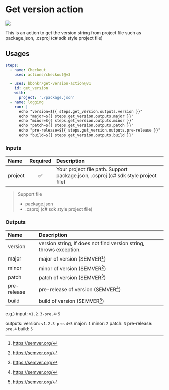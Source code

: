 # Get version action

[![](https://img.shields.io/github/v/release/bbonkr/get-version-action?display_name=tag&style=flat-square&include_prereleases)](https://github.com/bbonkr/get-version-action/releases)

This is an action to get the version string from project file such as package.json, .csproj (c# sdk style project file)

## Usages

```yaml
steps:
  - name: Checkout
    uses: actions/checkout@v3

  - uses: bbonkr/get-version-action@v1
    id: get_version
    with:
      project: './package.json'
  - name: logging
    run: |
      echo "version=${{ steps.get_version.outputs.version }}"
      echo "major=${{ steps.get_version.outputs.major }}"
      echo "minor=${{ steps.get_version.outputs.minor }}"
      echo "patch=${{ steps.get_version.outputs.patch }}"
      echo "pre-release=${{ steps.get_version.outputs.pre-release }}"
      echo "build=${{ steps.get_version.outputs.build }}"
```

### Inputs

| Name    | Required | Description                                                                       |
| :------ | :------: | :-------------------------------------------------------------------------------- |
| project |    ✅    | Your project file path. Support package.json, .csproj (c# sdk style project file) |

> Support file
>
> - package.json
> - .csproj (c# sdk style project file)

### Outputs

| Name        | Description                                                        |
| :---------- | :----------------------------------------------------------------- |
| version     | version string, If does not find version string, throws exception. |
| major       | major of version (SEMVER[^semver])                                 |
| minor       | minor of version (SEMVER[^semver])                                 |
| patch       | patch of version (SEMVER[^semver])                                 |
| pre-release | pre-release of version (SEMVER[^semver])                           |
| build       | build of version (SEMVER[^semver])                                 |

e.g.)
input: `v1.2.3-pre.4+5`

outputs:
version: `v1.2.3-pre.4+5`
major: `1`
minor: `2`
patch: `3`
pre-release: `pre.4`
build: `5`

[^semver]: https://semver.org/
